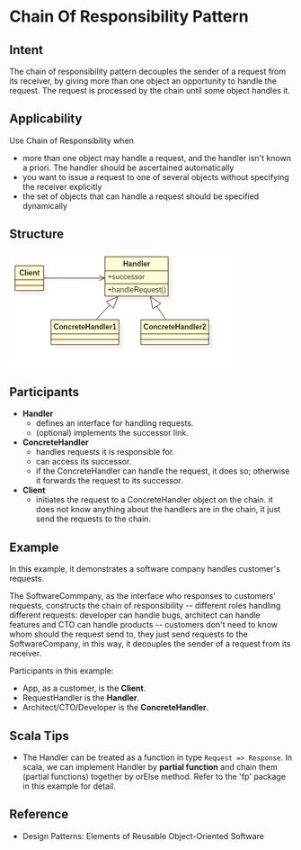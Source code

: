 # Chain Of Responsibility Pattern


## Intent
The chain of responsibility pattern decouples the sender of a request from its receiver,
by giving more than one object an opportunity to handle the request.
The request is processed by the chain until some object handles it.


## Applicability
Use Chain of Responsibility when

* more than one object may handle a request, and the handler isn't known a priori. The handler should be ascertained automatically
* you want to issue a request to one of several objects without specifying the receiver explicitly
* the set of objects that can handle a request should be specified dynamically


## Structure
![chain](./etc/chain.png)


## Participants
* **Handler**
    - defines an interface for handling requests.
    - (optional) implements the successor link.
* **ConcreteHandler**
    - handles requests it is responsible for.
    - can access its successor.
    - if the ConcreteHandler can handle the request, it does so; otherwise it forwards the request to its successor.
* **Client**
    - initiates the request to a ConcreteHandler object on the chain.
    it does not know anything about the handlers are in the chain, it just send the requests to the chain.


## Example
In this example, it demonstrates a software company handles customer's requests.

The SoftwareCommpany, as the interface who responses to customers' requests, constructs
the chain of responsibility -- different roles handling different requests:
developer can handle bugs, architect can handle features and CTO can handle products
-- customers don't need to know whom should the request send to, they just send
requests to the SoftwareCompany, in this way, it decouples the sender of a request from its receiver.

Participants in this example:
* App, as a customer, is the **Client**.
* RequestHandler is the **Handler**.
* Architect/CTO/Developer is the **ConcreteHandler**.


## Scala Tips
* The Handler can be treated as a function in type ```Request => Response```.
In scala, we can implement Handler by **partial function** and chain them (partial functions) together by orElse method.
Refer to the 'fp' package in this example for detail.


## Reference
* Design Patterns: Elements of Reusable Object-Oriented Software